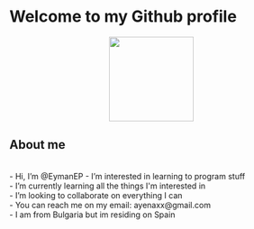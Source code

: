 <h1> Welcome to my Github profile </h1>
<div id="header" align="center">
  <img src="https://external-content.duckduckgo.com/iu/?u=https%3A%2F%2Fcdn.dribbble.com%2Fusers%2F330915%2Fscreenshots%2F3587000%2F10_coding_dribbble.gif&f=1&nofb=1" width="150px" height="auto">
</div>
<h2>About me</h2> <br>
- Hi, I’m @EymanEP
- I’m interested in learning to program stuff<br>
- I’m currently learning all the things I'm interested in<br>
- I’m looking to collaborate on everything I can<br>
- You can reach me on my email: ayenaxx@gmail.com<br>
- I am from Bulgaria but im residing on Spain

<!---
EymanEP/EymanEP is a ✨ special ✨ repository because its `README.md` (this file) appears on your GitHub profile.
You can click the Preview link to take a look at your changes.
--->
